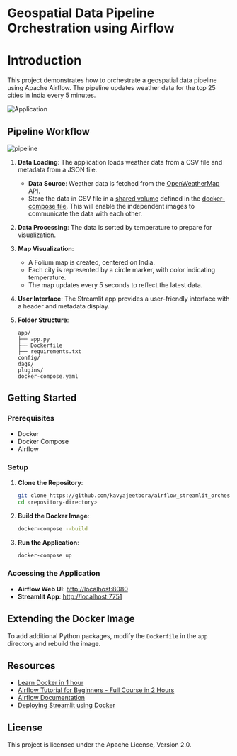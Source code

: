 # Geospatial Data Pipeline Orchestration using Airflow

# Introduction

This project demonstrates how to orchestrate a geospatial data pipeline using Apache Airflow. The pipeline updates weather data for the top 25 cities in India every 5 minutes.

![Application](https://github.com/user-attachments/assets/6607d5a3-c6a1-44f9-b310-6b3411cdaacd)

## Pipeline Workflow

![pipeline](https://github.com/user-attachments/assets/86858b44-cb73-4aea-8478-41550620f0fe)

1. **Data Loading**: The application loads weather data from a CSV file and metadata from a JSON file.

   - **Data Source**: Weather data is fetched from the [OpenWeatherMap API](https://openweathermap.org/api).
   - Store the data in CSV file in a [shared volume](https://docs.docker.com/engine/storage/volumes/) defined in the [docker-compose file](docker-compose.yaml). This will enable the independent images to communicate the data with each other.

2. **Data Processing**: The data is sorted by temperature to prepare for visualization.

3. **Map Visualization**:

   - A Folium map is created, centered on India.
   - Each city is represented by a circle marker, with color indicating temperature.
   - The map updates every 5 seconds to reflect the latest data.

4. **User Interface**: The Streamlit app provides a user-friendly interface with a header and metadata display.

5. **Folder Structure**:

   ```
   app/
   ├── app.py
   ├── Dockerfile
   ├── requirements.txt
   config/
   dags/
   plugins/
   docker-compose.yaml
   ```

## Getting Started

### Prerequisites

- Docker
- Docker Compose
- Airflow

### Setup

1. **Clone the Repository**:

   ```bash
   git clone https://github.com/kavyajeetbora/airflow_streamlit_orchestration.git
   cd <repository-directory>
   ```

2. **Build the Docker Image**:

   ```bash
   docker-compose --build
   ```

3. **Run the Application**:
   ```bash
   docker-compose up
   ```

### Accessing the Application

- **Airflow Web UI**: [http://localhost:8080](http://localhost:8080)
- **Streamlit App**: [http://localhost:7751](http://localhost:7751)

## Extending the Docker Image

To add additional Python packages, modify the `Dockerfile` in the `app` directory and rebuild the image.

## Resources

- [Learn Docker in 1 hour](https://youtu.be/pTFZFxd4hOI?si=BNK7WsnZxdXB3bl-)
- [Airflow Tutorial for Beginners - Full Course in 2 Hours](https://youtu.be/K9AnJ9_ZAXE?si=OdZKGaWbYLgQLeoC)
- [Airflow Documentation](https://airflow.apache.org/docs/)
- [Deploying Streamlit using Docker](https://docs.streamlit.io/deploy/tutorials/docker)

## License

This project is licensed under the Apache License, Version 2.0.
